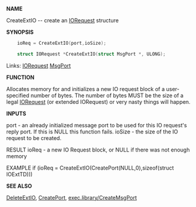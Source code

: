 
**NAME**

CreateExtIO -- create an [IORequest](_0094.md) structure

**SYNOPSIS**

```c
    ioReq = CreateExtIO(port,ioSize);

    struct IORequest *CreateExtIO(struct MsgPort *, ULONG);

```
Links: [IORequest](_0094.md) [MsgPort](_0099.md) 

**FUNCTION**

Allocates memory for and initializes a new IO request block
of a user-specified number of bytes. The number of bytes
MUST be the size of a legal [IORequest](_0094.md) (or extended IORequest)
or very nasty things will happen.

**INPUTS**

port - an already initialized message port to be used for this IO
request's reply port. If this is NULL this function fails.
ioSize - the size of the IO request to be created.

RESULT
ioReq - a new IO Request block, or NULL if there was not enough memory

EXAMPLE
if (ioReq = CreateExtIO(CreatePort(NULL,0),sizeof(struct IOExtTD)))

**SEE ALSO**

[DeleteExtIO](_0152.md), [CreatePort](_0148.md), [exec.library/CreateMsgPort](CreateMsgPort.md)
